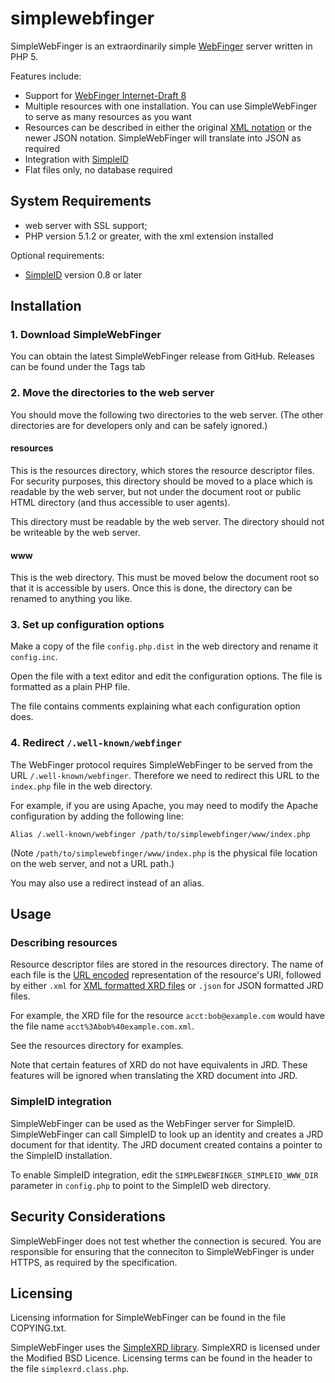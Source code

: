 simplewebfinger
===============

SimpleWebFinger is an extraordinarily simple 
[WebFinger](http://tools.ietf.org/html/draft-ietf-appsawg-webfinger-07)
server written in PHP 5.

Features include:

- Support for [WebFinger Internet-Draft 8](http://tools.ietf.org/html/draft-ietf-appsawg-webfinger-08)
- Multiple resources with one installation. You can use SimpleWebFinger to serve
  as many resources as you want
- Resources can be described in either the original [XML notation](http://docs.oasis-open.org/xri/xrd/v1.0/xrd-1.0.html)
  or the newer JSON notation. SimpleWebFinger will translate into JSON as
  required
- Integration with [SimpleID](http://simpleid.koinic.net/)
- Flat files only, no database required


System Requirements
-------------------

- web server with SSL support;
- PHP version 5.1.2 or greater, with the xml extension installed

Optional requirements:

- [SimpleID](http://simpleid.koinic.net/) version 0.8 or later


Installation
------------

### 1. Download SimpleWebFinger

You can obtain the latest SimpleWebFinger release from GitHub.  Releases can
be found under the Tags tab

### 2. Move the directories to the web server

You should move the following two directories to the web server. (The other
directories are for developers only and can be safely ignored.)

#### resources

This is the resources directory, which stores the resource descriptor files.
For security purposes, this directory should be moved to a place which is
readable by the web server, but not under the document root or public HTML
directory (and thus accessible to user agents).

This directory must be readable by the web server. The directory should not be
writeable by the web server.

#### www

This is the web directory. This must be moved below the document root so that
it is accessible by users. Once this is done, the directory can be renamed to
anything you like.

### 3. Set up configuration options

Make a copy of the file `config.php.dist` in the web directory and rename it
`config.inc`.

Open the file with a text editor and edit the configuration options. The file
is formatted as a plain PHP file.

The file contains comments explaining what each configuration option does.

### 4. Redirect `/.well-known/webfinger`

The WebFinger protocol requires SimpleWebFinger to be served from the URL
`/.well-known/webfinger`.  Therefore we need to redirect this URL to the
`index.php` file in the web directory.

For example, if you are using Apache, you may need to modify the Apache
configuration by adding the following line:

    Alias /.well-known/webfinger /path/to/simplewebfinger/www/index.php
    
(Note `/path/to/simplewebfinger/www/index.php` is the physical file location
on the web server, and not a URL path.)

You may also use a redirect instead of an alias.


Usage
-----

### Describing resources

Resource descriptor files are stored in the resources directory.  The name
of each file is the [URL encoded](http://www.ietf.org/rfc/rfc3986.txt)
representation of the resource's URI, followed by either `.xml` for
[XML formatted XRD files](http://docs.oasis-open.org/xri/xrd/v1.0/xrd-1.0.html)
or `.json` for JSON formatted JRD files.

For example, the XRD file for the resource `acct:bob@example.com` would
have the file name `acct%3Abob%40example.com.xml`.

See the resources directory for examples.

Note that certain features of XRD do not have equivalents in JRD.  These
features will be ignored when translating the XRD document into JRD.

### SimpleID integration

SimpleWebFinger can be used as the WebFinger server for SimpleID.
SimpleWebFinger can call SimpleID to look up an identity and creates a JRD
document for that identity.  The JRD document created contains a pointer
to the SimpleID installation.

To enable SimpleID integration, edit the `SIMPLEWEBFINGER_SIMPLEID_WWW_DIR`
parameter in `config.php` to point to the SimpleID web directory.

Security Considerations
-----------------------

SimpleWebFinger does not test whether the connection is secured.  You are
responsible for ensuring that the conneciton to SimpleWebFinger is under
HTTPS, as required by the specification.

Licensing
---------

Licensing information for SimpleWebFinger can be found in the file
COPYING.txt.

SimpleWebFinger uses the [SimpleXRD library](https://github.com/kelvinmo/simplexrd).
SimpleXRD is licensed under the Modified BSD Licence.  Licensing terms can
be found in the header to the file `simplexrd.class.php`.